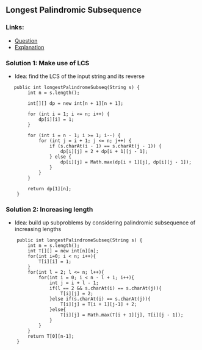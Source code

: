 ## Longest Palindromic Subsequence

### Links:
- [Question](https://leetcode.com/problems/longest-palindromic-subsequence/)
- [Explanation](https://www.youtube.com/watch?v=OZX1nqaQ_9M&t=202s)

### Solution 1: Make use of LCS
- Idea: find the LCS of the input string and its reverse

```
   public int longestPalindromeSubseq(String s) {
        int n = s.length();

        int[][] dp = new int[n + 1][n + 1];

        for (int i = 1; i <= n; i++) {
            dp[i][i] = 1;
        }

        for (int i = n - 1; i >= 1; i--) {
            for (int j = i + 1; j <= n; j++) {
                if (s.charAt(i - 1) == s.charAt(j - 1)) {
                    dp[i][j] = 2 + dp[i + 1][j - 1];
                } else {
                    dp[i][j] = Math.max(dp[i + 1][j], dp[i][j - 1]);
                }
            }
        }

        return dp[1][n];
    }
```
    
  ### Solution 2: Increasing length
  - Idea: build up subproblems by considering palindromic subsequence of increasing lengths

```
    public int longestPalindromeSubseq(String s) {
        int n = s.length();
        int T[][] = new int[n][n];
        for(int i=0; i < n; i++){
            T[i][i] = 1;
        }
        for(int l = 2; l <= n; l++){
            for(int i = 0; i < n - l + 1; i++){
                int j = i + l - 1;
                if(l == 2 && s.charAt(i) == s.charAt(j)){
                    T[i][j] = 2;
                }else if(s.charAt(i) == s.charAt(j)){
                    T[i][j] = T[i + 1][j-1] + 2;
                }else{
                    T[i][j] = Math.max(T[i + 1][j], T[i][j - 1]);
                }
            }
        }
        return T[0][n-1];
    }
```
